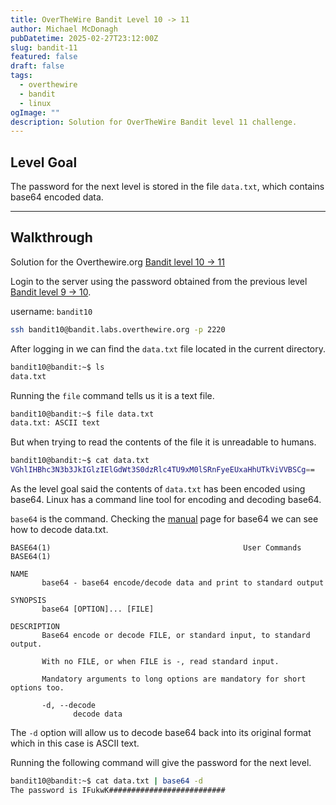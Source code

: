 ```yaml
---
title: OverTheWire Bandit Level 10 -> 11
author: Michael McDonagh
pubDatetime: 2025-02-27T23:12:00Z
slug: bandit-11
featured: false
draft: false
tags:
  - overthewire
  - bandit
  - linux
ogImage: ""
description: Solution for OverTheWire Bandit level 11 challenge.
---
```


## Level Goal

The password for the next level is stored in the file `data.txt`, which contains base64 encoded data.

---

## Walkthrough

Solution for the Overthewire.org [Bandit level 10 -> 11](https://overthewire.org/wargames/bandit/bandit11.html)

Login to the server using the password obtained from the previous level [Bandit level 9 -> 10](/posts/overthewire/bandit-10).

username: `bandit10`

```bash
ssh bandit10@bandit.labs.overthewire.org -p 2220
```

After logging in we can find the `data.txt` file located in the current directory.

```bash
bandit10@bandit:~$ ls
data.txt
```

Running the `file` command tells us it is a text file.

```bash
bandit10@bandit:~$ file data.txt
data.txt: ASCII text
```

But when trying to read the contents of the file it is unreadable to humans.

```bash
bandit10@bandit:~$ cat data.txt
VGhlIHBhc3N3b3JkIGlzIElGdWt3S0dzRlc4TU9xM0lSRnFyeEUxaHhUTkViVVBSCg==
```

As the level goal said the contents of `data.txt` has been encoded using base64. Linux has a command line tool for encoding and decoding base64.  

`base64` is the command. Checking the [manual](https://man7.org/linux/man-pages/man1/base64.1.html) page for base64 we can see how to decode data.txt.

```text
BASE64(1)                                           User Commands                                           BASE64(1)

NAME
       base64 - base64 encode/decode data and print to standard output

SYNOPSIS
       base64 [OPTION]... [FILE]

DESCRIPTION
       Base64 encode or decode FILE, or standard input, to standard output.

       With no FILE, or when FILE is -, read standard input.

       Mandatory arguments to long options are mandatory for short options too.

       -d, --decode
              decode data
```

The `-d` option will allow us to decode base64 back into its original format which in this case is ASCII text.  

Running the following command will give the password for the next level.

```bash
bandit10@bandit:~$ cat data.txt | base64 -d
The password is IFukwK##########################
```
